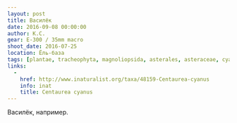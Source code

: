 ```yaml
---
layout: post
title: Василёк
date: 2016-09-08 00:00:00
author: К.С.
gear: E-300 / 35mm macro
shoot_date: 2016-07-25
location: Ёль-база
tags: [plantae, tracheophyta, magnoliopsida, asterales, asteraceae, cyanus, cyanus segetum]
links:
  -
    href: http://www.inaturalist.org/taxa/48159-Centaurea-cyanus
    info: inat
    title: Centaurea cyanus
---
```


Василёк, например.
